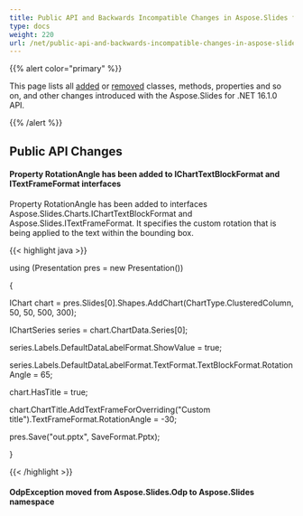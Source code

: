 ```yaml
---
title: Public API and Backwards Incompatible Changes in Aspose.Slides for .NET 16.1.0
type: docs
weight: 220
url: /net/public-api-and-backwards-incompatible-changes-in-aspose-slides-for-net-16-1-0/
---
```


{{% alert color="primary" %}} 

This page lists all [added](/slides/net/public-api-and-backwards-incompatible-changes-in-aspose-slides-for-net-16-1-0/) or [removed](/slides/net/public-api-and-backwards-incompatible-changes-in-aspose-slides-for-net-16-1-0/) classes, methods, properties and so on, and other changes introduced with the Aspose.Slides for .NET 16.1.0 API.

{{% /alert %}} 
## **Public API Changes**


#### **Property RotationAngle has been added to IChartTextBlockFormat and ITextFrameFormat interfaces**
Property RotationAngle has been added to interfaces Aspose.Slides.Charts.IChartTextBlockFormat and Aspose.Slides.ITextFrameFormat.
It specifies the custom rotation that is being applied to the text within the bounding box.

{{< highlight java >}}

 using (Presentation pres = new Presentation())

{

IChart chart = pres.Slides[0].Shapes.AddChart(ChartType.ClusteredColumn, 50, 50, 500, 300);

IChartSeries series = chart.ChartData.Series[0];

series.Labels.DefaultDataLabelFormat.ShowValue = true;

series.Labels.DefaultDataLabelFormat.TextFormat.TextBlockFormat.RotationAngle = 65;

chart.HasTitle = true;

chart.ChartTitle.AddTextFrameForOverriding("Custom title").TextFrameFormat.RotationAngle = -30;

pres.Save("out.pptx", SaveFormat.Pptx);

}


{{< /highlight >}}
#### **OdpException moved from Aspose.Slides.Odp to Aspose.Slides namespace**

